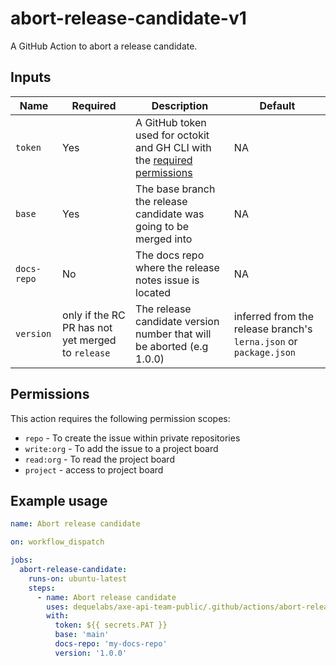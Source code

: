 # abort-release-candidate-v1

A GitHub Action to abort a release candidate.

## Inputs

| Name        | Required                                          | Description                                                                              | Default                                                           |
| ----------- | ------------------------------------------------- | ---------------------------------------------------------------------------------------- | ----------------------------------------------------------------- |
| `token`     | Yes                                               | A GitHub token used for octokit and GH CLI with the [required permissions](#permissions) | NA                                                                |
| `base`      | Yes                                               | The base branch the release candidate was going to be merged into                        | NA                                                                |
| `docs-repo` | No                                                | The docs repo where the release notes issue is located                                   | NA                                                                |
| `version`   | only if the RC PR has not yet merged to `release` | The release candidate version number that will be aborted (e.g 1.0.0)                    | inferred from the release branch's `lerna.json` or `package.json` |

## Permissions

This action requires the following permission scopes:

- `repo` - To create the issue within private repositories
- `write:org` - To add the issue to a project board
- `read:org` - To read the project board
- `project` - access to project board

## Example usage

```yaml
name: Abort release candidate

on: workflow_dispatch

jobs:
  abort-release-candidate:
    runs-on: ubuntu-latest
    steps:
      - name: Abort release candidate
        uses: dequelabs/axe-api-team-public/.github/actions/abort-release-candidate-v1@main
        with:
          token: ${{ secrets.PAT }}
          base: 'main'
          docs-repo: 'my-docs-repo'
          version: '1.0.0'
```
